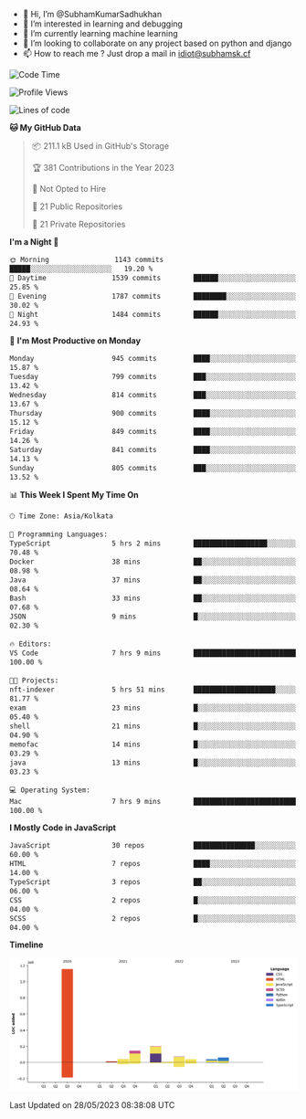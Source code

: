 - 👋 Hi, I’m @SubhamKumarSadhukhan
- 👀 I’m interested in learning and debugging
- 🌱 I’m currently learning machine learning
- 💞️ I’m looking to collaborate on any project based on python and django
- 📫 How to reach me ?
      Just drop a mail in idiot@subhamsk.cf

<!---
SubhamKumarSadhukhan/SubhamKumarSadhukhan is a ✨ special ✨ repository because its `README.md` (this file) appears on your GitHub profile.
You can click the Preview link to take a look at your changes.
--->


<!--START_SECTION:waka-->
![Code Time](http://img.shields.io/badge/Code%20Time-1%2C212%20hrs%2057%20mins-blue)

![Profile Views](http://img.shields.io/badge/Profile%20Views-24-blue)

![Lines of code](https://img.shields.io/badge/From%20Hello%20World%20I%27ve%20Written-1.8%20million%20lines%20of%20code-blue)

**🐱 My GitHub Data** 

> 📦 211.1 kB Used in GitHub's Storage 
 > 
> 🏆 381 Contributions in the Year 2023
 > 
> 🚫 Not Opted to Hire
 > 
> 📜 21 Public Repositories 
 > 
> 🔑 21 Private Repositories 
 > 
**I'm a Night 🦉** 

```text
🌞 Morning                1143 commits        █████░░░░░░░░░░░░░░░░░░░░   19.20 % 
🌆 Daytime                1539 commits        ██████░░░░░░░░░░░░░░░░░░░   25.85 % 
🌃 Evening                1787 commits        ████████░░░░░░░░░░░░░░░░░   30.02 % 
🌙 Night                  1484 commits        ██████░░░░░░░░░░░░░░░░░░░   24.93 % 
```
📅 **I'm Most Productive on Monday** 

```text
Monday                   945 commits         ████░░░░░░░░░░░░░░░░░░░░░   15.87 % 
Tuesday                  799 commits         ███░░░░░░░░░░░░░░░░░░░░░░   13.42 % 
Wednesday                814 commits         ███░░░░░░░░░░░░░░░░░░░░░░   13.67 % 
Thursday                 900 commits         ████░░░░░░░░░░░░░░░░░░░░░   15.12 % 
Friday                   849 commits         ████░░░░░░░░░░░░░░░░░░░░░   14.26 % 
Saturday                 841 commits         ████░░░░░░░░░░░░░░░░░░░░░   14.13 % 
Sunday                   805 commits         ███░░░░░░░░░░░░░░░░░░░░░░   13.52 % 
```


📊 **This Week I Spent My Time On** 

```text
🕑︎ Time Zone: Asia/Kolkata

💬 Programming Languages: 
TypeScript               5 hrs 2 mins        ██████████████████░░░░░░░   70.48 % 
Docker                   38 mins             ██░░░░░░░░░░░░░░░░░░░░░░░   08.98 % 
Java                     37 mins             ██░░░░░░░░░░░░░░░░░░░░░░░   08.64 % 
Bash                     33 mins             ██░░░░░░░░░░░░░░░░░░░░░░░   07.68 % 
JSON                     9 mins              █░░░░░░░░░░░░░░░░░░░░░░░░   02.30 % 

🔥 Editors: 
VS Code                  7 hrs 9 mins        █████████████████████████   100.00 % 

🐱‍💻 Projects: 
nft-indexer              5 hrs 51 mins       ████████████████████░░░░░   81.77 % 
exam                     23 mins             █░░░░░░░░░░░░░░░░░░░░░░░░   05.40 % 
shell                    21 mins             █░░░░░░░░░░░░░░░░░░░░░░░░   04.90 % 
memofac                  14 mins             █░░░░░░░░░░░░░░░░░░░░░░░░   03.29 % 
java                     13 mins             █░░░░░░░░░░░░░░░░░░░░░░░░   03.23 % 

💻 Operating System: 
Mac                      7 hrs 9 mins        █████████████████████████   100.00 % 
```

**I Mostly Code in JavaScript** 

```text
JavaScript               30 repos            ███████████████░░░░░░░░░░   60.00 % 
HTML                     7 repos             ████░░░░░░░░░░░░░░░░░░░░░   14.00 % 
TypeScript               3 repos             ██░░░░░░░░░░░░░░░░░░░░░░░   06.00 % 
CSS                      2 repos             █░░░░░░░░░░░░░░░░░░░░░░░░   04.00 % 
SCSS                     2 repos             █░░░░░░░░░░░░░░░░░░░░░░░░   04.00 % 
```



**Timeline**

![Lines of Code chart](https://raw.githubusercontent.com/SubhamKumarSadhukhan/SubhamKumarSadhukhan/main/assets/bar_graph.png)


 Last Updated on 28/05/2023 08:38:08 UTC
<!--END_SECTION:waka-->
